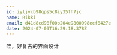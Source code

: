 ```yaml
---
id: iyljycb98qps5c8iy35fh7jc
name: Rikki
email: d41d8cd98f00b204e9800998ecf8427e
date: 2024-07-03T16:29:18.378Z
---
```

哇，好复古的界面设计
